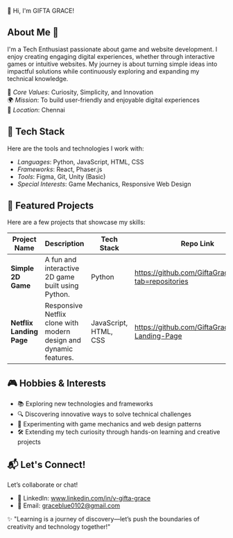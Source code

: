 👋 Hi, I'm GIFTA GRACE!  

## About Me 🌟  
I'm a Tech Enthusiast passionate about game and website development.
I enjoy creating engaging digital experiences, whether through interactive games or intuitive websites.
My journey is about turning simple ideas into impactful solutions while continuously exploring and expanding my technical knowledge.  

🎯 *Core Values*: Curiosity, Simplicity, and Innovation  
🌍 *Mission*: To build user-friendly and enjoyable digital experiences  
📍 *Location*: Chennai  

## 🔧 Tech Stack
Here are the tools and technologies I work with:  
- *Languages*: Python, JavaScript, HTML, CSS  
- *Frameworks*: React, Phaser.js  
- *Tools*: Figma, Git, Unity (Basic)  
- *Special Interests*: Game Mechanics, Responsive Web Design  

## 🌟 Featured Projects  
Here are a few projects that showcase my skills:  

| Project Name                 | Description                                                      | Tech Stack                  | Repo Link                                          |
|------------------------------|------------------------------------------------------------------|-----------------------------|----------------------------------------------------|
| **Simple 2D Game**             | A fun and interactive 2D game built using Python.                | Python                      | https://github.com/GiftaGrace?tab=repositories     |
| **Netflix Landing Page**       | Responsive Netflix clone with modern design and dynamic features.| JavaScript, HTML, CSS       | https://github.com/GiftaGrace/Netflix-Landing-Page |
  

## 🎮 Hobbies & Interests
- 📚 Exploring new technologies and frameworks  
- 🔍 Discovering innovative ways to solve technical challenges  
- 🚀 Experimenting with game mechanics and web design patterns  
- 🛠 Extending my tech curiosity through hands-on learning and creative projects  

## 📬 Let's Connect!
Let’s collaborate or chat!    
- 💼 LinkedIn: www.linkedin.com/in/v-gifta-grace  
- 📧 Email: graceblue0102@gmail.com

✨ "Learning is a journey of discovery—let’s push the boundaries of creativity and technology together!"
